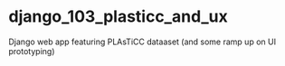 # django_103_plasticc_and_ux
Django web app featuring PLAsTiCC dataaset (and some ramp up on UI prototyping) 
